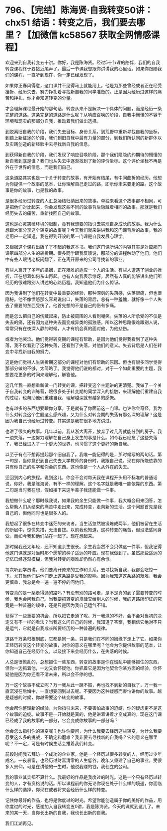 # 796、【完结】陈海贤·自我转变50讲：chx51 结语：转变之后，我们要去哪里？【加微信 kc58567 获取全网情感课程】

欢迎来到自我转变五十讲。你好，我是陈海贤。经过5十节课的陪伴，我们的自我转变课程终于要接近尾声了。最后一节课我想跟你讲讲我的心里话。如果你跟随我们的课程，一直听到现在，你一定已经发现了。

如果你正春风得意，这门课并不见得马上就能用上。他是为那些曾经或者正在经受挫折、经历失去、努力挣扎着寻找新自我的同学准备的。正是因为经历过这样的痛苦和挣扎，你才会知道转变的分量。

才会理解课程最开始的那句话，转变从来不是解决一个具体的问题，而是经历一条完整的道路。这条完整的道路是什么呢？从响应召唤的阶段，自我中懵懂的不容于环境和现实的那部分自我，推动着我们做出选择。

到脱离旧自我的阶段，我们失去目标、身份关系，到荒野中重新寻找自我的坐标，到踏上新征途的阶段，我们到旧自我中最有力量的部分，到我们所认同的新群体以及实践创造的新经验中去寻找新自我的信息。

到获得新自我的阶段，我们发现了响应召唤阶段，那个我们隐隐约约期待的懵懂的新自我到底是谁？我们也从失去中逐渐找到了新的评价坐标。这个评价坐标不再是外在于世界的信息，而是我们自己。

这条道路其实也是一个关于转变的故事，有开始有结尾，有中间曲折的经历。他想为你提供一个故事的范本，让你理解自己走过的路，即示你未来要走的路。这个故事是你的故事，也是我的故事。

是很多经历过转变的人汇总凝结归纳出来的故事。单独来看这个故事都不相同，可是把他们对比起来，你会发现这些不同的故事背后隐藏着相同的故事。那就是我们经历失去的痛苦，重新找回自己的故事。

这也是心灵突破环境的限制，竟有我想要的指引去实现自身成长的故事。我为什么想跟大家分享这个转变的故事呢？今天我们就来讲讲我和这门课背后的故事。我的老用户一定知道，我在得到开设的第一门课是自我发展心理学。

又根据这个课程出版了了不起的我这本书。我们这门课所讲的内容其实是对应那门课第四部分人生的转折期。很多同学跟我反馈说，那部分的课程触动了他们，他们中有些人跟钱老板闹翻了，正在离开原来的公司寻找新的事业。

有些人离开了多年的婚姻，正在艰难的适应一个人的生活。有些人遭遇了创业的挫折，正在想着如何东山再起。也有人向我表示惊讶，居然有人真的能够讲出他们所经历的很难跟别人讲述的心路历程。我知道他们为什么惊讶。

因为我讲到了他们在转变中最重要的经验，那种深刻的失落感，失落很痛，但也很隐秘。他不像愤怒那么容易说出口，失落的背后，总有一种羞愧，就好像一个人失去了重要的东西受伤了。他首先想的不是自己的伤有多痛。

而是怎么把自己的伤藏起来，防止被周围的人看到嘲笑。失落的人所承受的不仅是失去的痛，还有因为这种失去而变成异类的孤独感。所以这种思路很难跟别人说，常常只有在夜深人静的时候，人才有机会真的面对他，为他悲伤。

或者为他哭泣。他们觉得转变期的课程有帮助，是因为他们觉得我看到了这种失落，我不仅看到了这种失落，还看到了失落，对他们的意义。失去背后是人们在转变中寻找新自我的努力。

这是他们觉得人生转折期这部分的课程对他们有帮助的原因。但也有很多同学觉得那部分做的不够，太简略了。我觉得他们说的都对，对于一个如此重要的主题，我想要花更多的时间来理解他，解答他。

这几年我一直想重新做一门转变的课，把转变这个主题讲的更清楚。我做了一个关于自我转变的训练营，跟很多处于转变期的同学深入的接触，来理解他们重建自我的过程，也帮助他们重建自我，理解越深就有越多的感慨。

也有越多的东西想要跟你分享，于是就有了你面前这一门课。也许你会奇怪，我为什么对转变这个主题这么感兴趣，又为什么对转变期的失落有那么深的理解？这是因为我自己也经历过转变。其实这是我在很多地方讲过。

也讲了很久的故事。几年以前，我从浙大离开，放弃了过几周就能分到的房子。我一边失落，一边努力理解在自己身上发生的事是什么。如今我已经忘了这些失落了，我已经进入了一个更大的世界，也习惯了这个更好的新自我。

以至于有点不想再提起那个旧自我了。我唯一能记得的是，那时候写的两句话。第一句是，当你意识到自己失去大学教师的身份时，我跟自己说，现在你所能依靠的只有你自己的名字和你会的东西。这也像是一个人从外在的失去。

迁回到内心的旅程。说到这儿，你会不会对每天我在课程开头用不标准的普通话说，你好，我是陈海贤，有不一样的理解。这个名字就是我唯一能依靠的东西。第二句是当时我在想，假如接下来这半辈子我还能做一件事。

我想做什么呢？那时候我说，如果我的余生只能做一件事，我大概会用来回答，怎么帮助人们从结束的痛苦中走出来，完成转变，走向新的生活。这个问题首先是我自己的，但他同时也是很多人的。

我想起了很多在转变中迷茫的来访者。当生活忽然被锻炼成两半，他们被留在生活的断层中，惊慌失措，无法自拔。以前我也知道，这种转变的痛苦，但没法感同身受。而如今我和他们站在一起了。现在想起来。

那时候我还太年轻，还不知道余生很长。余生我当然不会只做这一件事，但我记得他这门课就是对当时那个愿望的种子遥远的呼应。现在我做到了。虽然那些遥远的记忆已经逐渐模糊，但我对转变的艰难却仍然心有余悸。

每次听到学员讲，他们要离开原来的工作和关系，去寻找新自我，我都会吃惊一下。尤其当他们讲他们走上这条路是受我的影响。因为我知道这条路的艰难，我会更慎重，我总是会一遍一遍不停的问他们。

转变真的是一条走得通的路吗？有没有别的路可走，是不是真的到了需要转变的时候，我也会问我自己。当我要把转变的规律交给别人的时候，我的道路所印证的究竟是一种普遍的规律，还是只是因为我自己运气不错。

获得了一些重要的机会，所以把它走通了呢。万一我混的不好，会不会对当初的决定又有不一样的看法？当我这么问自己的时候，我知道了答案，我相信它绝对不只是运气，它就是自我成长所要经历的一种普遍的规律。

道路千万条归根到底，它都是同一条。只是我们在不同的姻缘下走上了它。如果你正经历转变这个转变的故事，对你的意义在哪里呢？他会为你提供故事的范本，让你知道自己在经历什么，以及接下来会经历什么，在失落的时候。

人总是很慌乱的，总想抓住一些东西，转变的故事是你在慌乱中能够抓住的东西。但你一边抓着他，一边又会怀疑他。你抓着它是因为他契合你某方面的经验，你怀疑他是因为你还看不清未来，所以会不停的想。

万一这个故事不成立呢？万一我从此一蹶不振，再也找不到新的自我了，万一我一直沉浸在后悔中，一直想要回到过去呢。不要因为这种疑惑而害怕讲你的故事。越是疑惑的时候，你越需要这个转变的故事。

他会帮你整理新的经验，为你指引未来，不要害怕故事的迫绽，你的疑虑更不是这个故事的迫绽。故事不是一开始就是真的，他是讲着讲着才变成真的。现在这门课已经成了我的故事的一部分，它会变成你故事的一部分吗？

他会怎么指引你的转变呢？也许你要问，为什么我要去经历这些转变，为什么我要忍受这么多的挑战，不确定和磨难？我非要去寻找新的自我吗？它的意义在哪里呢？不一定，可是有时候生活会推着我们转变。

前段时间我去拜访一个成功的企业家，他是一个经历过很多转变的人，经历过少年成名，一夜暴富，也经历过财富清零的人生低谷。晚年又重建了自己的事业，受很多人景仰。可是在讲他的一生时，他说我赚的钱，我创立的公司。

我的事业其实都不算什么。我最好的作品是我度过的时光。这是一个只有经历过转变的人，才有资格说的话。所以课程前的你无论你现在处于什么样的境遇，你面临什么样的选择，你现在或者将来会经历什么样的转变。

记住你最好的作品，也将是你度过的时光。希望你能创造属于你的美好的作品，用你度过的时光，感谢加入自我转变五0讲，我是陈海贤。今天的课就到这儿了。未来的某一天，当你长出新的自我，我也长出新的自我。

我们江湖再见。